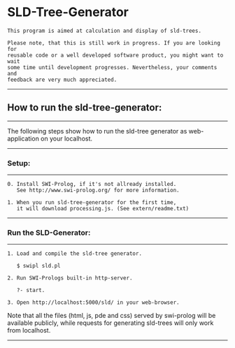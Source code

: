 # SLD-Tree-Generator

    This program is aimed at calculation and display of sld-trees.
    
    Please note, that this is still work in progress. If you are looking for
    reusable code or a well developed software product, you might want to wait
    some time until development progresses. Nevertheless, your comments and
    feedback are very much appreciated.

--------------------------------------------------------------------------------
## How to run the sld-tree-generator:
--------------------------------------------------------------------------------

The following steps show how to run the sld-tree generator as web-application
on your localhost.

--------------------------------------------------------------------------------
### Setup:
--------------------------------------------------------------------------------

    0. Install SWI-Prolog, if it's not allready installed.
       See http://www.swi-prolog.org/ for more information.

    1. When you run sld-tree-generator for the first time,
       it will download processing.js. (See extern/readme.txt)

--------------------------------------------------------------------------------
### Run the SLD-Generator:
--------------------------------------------------------------------------------

    1. Load and compile the sld-tree generator.

       $ swipl sld.pl

    2. Run SWI-Prologs built-in http-server.

       ?- start.

    3. Open http://localhost:5000/sld/ in your web-browser.

Note that all the files (html, js, pde and css) served by swi-prolog will be
available publicly, while requests for generating sld-trees will only work from
localhost.

--------------------------------------------------------------------------------
